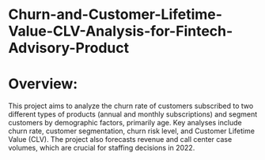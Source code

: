 # Churn-and-Customer-Lifetime-Value-CLV-Analysis-for-Fintech-Advisory-Product

# Overview: 
This project aims to analyze the churn rate of customers subscribed to two different types of products (annual and monthly subscriptions) and segment customers by demographic factors, primarily age. Key analyses include churn rate, customer segmentation, churn risk level, and Customer Lifetime Value (CLV). The project also forecasts revenue and call center case volumes, which are crucial for staffing decisions in 2022.
